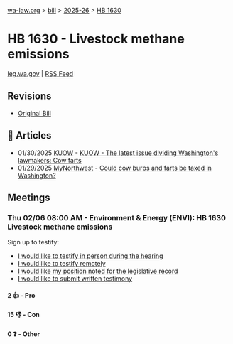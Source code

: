 [wa-law.org](/) > [bill](/bill/) > [2025-26](/bill/2025-26/) > [HB 1630](/bill/2025-26/hb/1630/)

# HB 1630 - Livestock methane emissions
[leg.wa.gov](https://app.leg.wa.gov/billsummary?BillNumber=1630&Year=2025&Initiative=false) | [RSS Feed](./rss.xml)

## Revisions
* [Original Bill](1/)

## 📰 Articles
* 01/30/2025 [KUOW](/org/kuow/) - [KUOW - The latest issue dividing Washington's lawmakers: Cow farts](https://www.kuow.org/stories/the-latest-issue-dividing-washington-s-lawmakers-cow-farts#:~:text=House%20Bill%201630)
* 01/29/2025 [MyNorthwest](/org/mynorthwest/) - [Could cow burps and farts be taxed in Washington?](https://mynorthwest.com/mynorthwest-politics/wa-cow-burps-and-farts/4036217#:~:text=House%20Bill%201630)

## Meetings
### Thu 02/06 08:00 AM - Environment & Energy (ENVI): HB 1630 Livestock methane emissions
Sign up to testify:
* [I would like to testify in person during the hearing](https://app.leg.wa.gov/csi/Testifier/Add?chamber=House&mId=32652&aId=162693&caId=25415&tId=1)
* [I would like to testify remotely](https://app.leg.wa.gov/csi/Testifier/Add?chamber=House&mId=32652&aId=162693&caId=25415&tId=2)
* [I would like my position noted for the legislative record](https://app.leg.wa.gov/csi/Testifier/Add?chamber=House&mId=32652&aId=162693&caId=25415&tId=3)
* [I would like to submit written testimony](https://app.leg.wa.gov/csi/Testifier/Add?chamber=House&mId=32652&aId=162693&caId=25415&tId=4)

#### 2 👍 - Pro

#### 15 👎 - Con

#### 0 ❓ - Other
